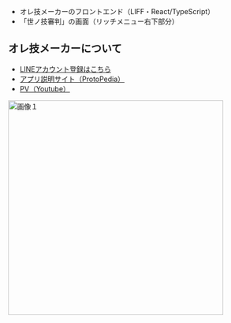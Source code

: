 - オレ技メーカーのフロントエンド（LIFF・React/TypeScript）
- 「世ノ技審判」の画面（リッチメニュー右下部分）
## オレ技メーカーについて
- [LINEアカウント登録はこちら](https://line.me/R/ti/p/%40415lutsr)
- [アプリ説明サイト（ProtoPedia）](https://protopedia.net/prototype/4938)
- [PV（Youtube）](https://www.youtube.com/watch?v=RNduq3nsh-E)
<img width="436" alt="画像１" src="https://github.com/iineineno03k/original-specialmove-backend/assets/133568722/af1295de-177a-45fc-b9c6-c737a903f0bf">
